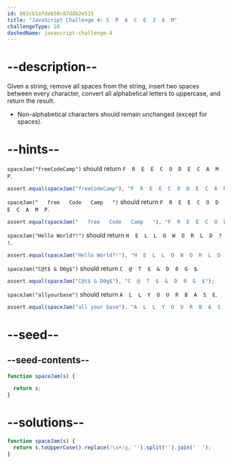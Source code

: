 ```yaml
---
id: 681cb1afdab50c87ddb2e515
title: "JavaScript Challenge 4: S  P  A  C  E  J  A  M"
challengeType: 28
dashedName: javascript-challenge-4
---
```


# --description--

Given a string, remove all spaces from the string, insert two spaces between every character, convert all alphabetical letters to uppercase, and return the result.

- Non-alphabetical characters should remain unchanged (except for spaces).

# --hints--

`spaceJam("freeCodeCamp")` should return `F  R  E  E  C  O  D  E  C  A  M  P`.

```js
assert.equal(spaceJam("freeCodeCamp"), "F  R  E  E  C  O  D  E  C  A  M  P");
```

`spaceJam("   free   Code   Camp   ")` should return `F  R  E  E  C  O  D  E  C  A  M  P`.

```js
assert.equal(spaceJam("   free   Code   Camp   "), "F  R  E  E  C  O  D  E  C  A  M  P");
```

`spaceJam("Hello World?!")` should return `H  E  L  L  O  W  O  R  L  D  ?  !`.

```js
assert.equal(spaceJam("Hello World?!"), "H  E  L  L  O  W  O  R  L  D  ?  !");
```

`spaceJam("C@t$ & D0g$")` should return `C  @  T  $  &  D  0  G  $`.

```js
assert.equal(spaceJam("C@t$ & D0g$"), "C  @  T  $  &  D  0  G  $");
```

`spaceJam("allyourbase")` should return `A  L  L  Y  O  U  R  B  A  S  E`.

```js
assert.equal(spaceJam("all your base"), "A  L  L  Y  O  U  R  B  A  S  E");
```

# --seed--

## --seed-contents--

```js
function spaceJam(s) {

  return s;
}
```

# --solutions--

```js
function spaceJam(s) {
  return s.toUpperCase().replace(/\s+/g, '').split('').join('  ');
}
```
